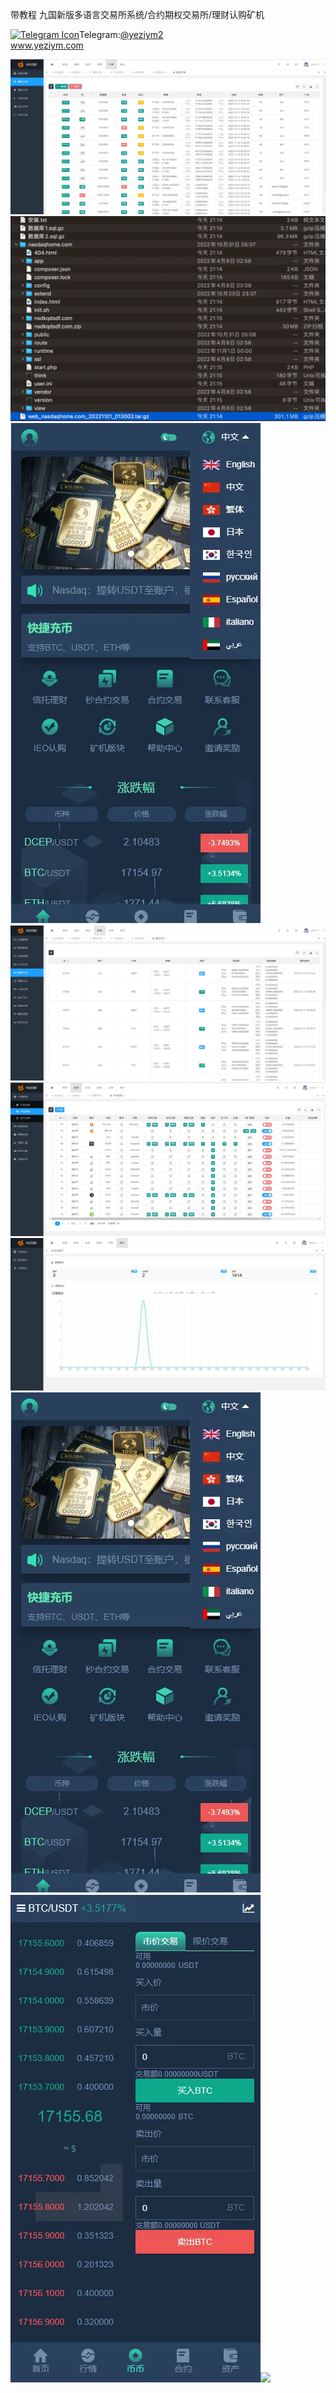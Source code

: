 带教程 九国新版多语言交易所系统/合约期权交易所/理财认购矿机<p dir="auto"><a target="_blank" rel="noopener noreferrer nofollow" href="https://camo.githubusercontent.com/d614d90677fbc2e34c7c62ebc68c82379d87a57c4beaf05af65fec7ba6b72e36/68747470733a2f2f63646e2d69636f6e732d706e672e666c617469636f6e2e636f6d2f3531322f323131312f323131313634362e706e67"><img src="https://camo.githubusercontent.com/d614d90677fbc2e34c7c62ebc68c82379d87a57c4beaf05af65fec7ba6b72e36/68747470733a2f2f63646e2d69636f6e732d706e672e666c617469636f6e2e636f6d2f3531322f323131312f323131313634362e706e67" alt="Telegram Icon" style="width: 16px; max-width: 100%;" data-canonical-src="https://cdn-icons-png.flaticon.com/512/2111/2111646.png"></a>Telegram:<a href="https://t.me/yeziym2" rel="nofollow">@yeziym2</a><br><a href="https://www.yeziym.com/">www.yeziym.com</a></p><img src="https://github.com/yeziym/JEe0Il9ABC/blob/main/RcWgn.png"><img src="https://github.com/yeziym/JEe0Il9ABC/blob/main/tZfnk.png"><img src="https://github.com/yeziym/JEe0Il9ABC/blob/main/FlAWP.png"><img src="https://github.com/yeziym/JEe0Il9ABC/blob/main/aqlx4.png"><img src="https://github.com/yeziym/JEe0Il9ABC/blob/main/5JZkJ.png"><img src="https://github.com/yeziym/JEe0Il9ABC/blob/main/fwo4w.png"><img src="https://github.com/yeziym/JEe0Il9ABC/blob/main/1I7Mv.png"><img src="https://github.com/yeziym/JEe0Il9ABC/blob/main/30CZk.png"><img src="https://github.com/yeziym/JEe0Il9ABC/blob/main/3s3b2.png">